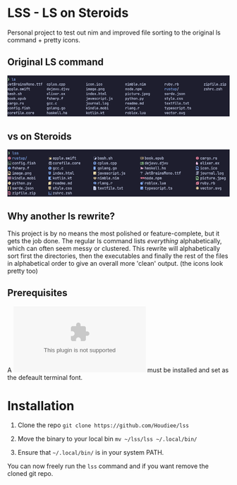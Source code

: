 # LSS - LS on Steroids

Personal project to test out nim and improved file sorting to the original ls command + pretty icons.

## Original LS command
![](./assets/ls.png)

## vs on Steroids
![](./assets/lss.png)

## Why another ls rewrite?
This project is by no means the most polished or feature-complete, but it gets the job done. The regular ls command lists *everything* alphabetically, which can often seem messy or clustered. This rewrite will alphabetically sort first the directories, then the executables and finally the rest of the files in alphabetical order to give an overall more 'clean' output. (the icons look pretty too)

## Prerequisites
A ![nerd font](nerdfonts.com) must be installed and set as the defeault terminal font.

# Installation
1. Clone the repo
```git clone https://github.com/Houdiee/lss```

2. Move the binary to your local bin
```mv ~/lss/lss ~/.local/bin/```

3. Ensure that ```~/.local/bin/``` is in your system PATH.

You can now freely run the ```lss``` command and if you want remove the cloned git repo.
